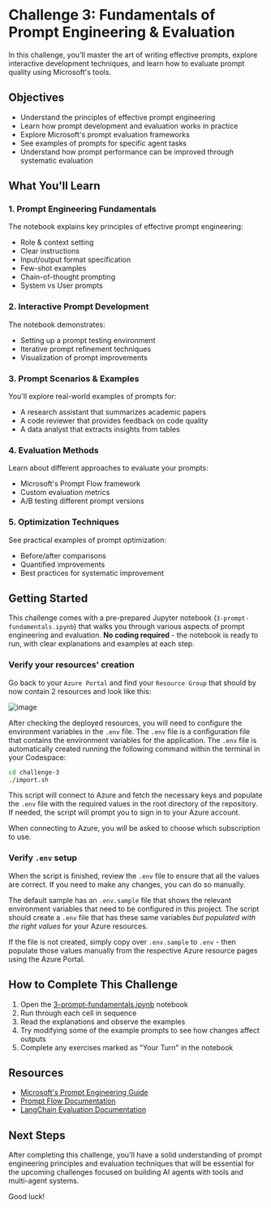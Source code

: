 # Challenge 3: Fundamentals of Prompt Engineering & Evaluation

In this challenge, you'll master the art of writing effective prompts, explore interactive development techniques, and learn how to evaluate prompt quality using Microsoft's tools.

## Objectives

- Understand the principles of effective prompt engineering
- Learn how prompt development and evaluation works in practice
- Explore Microsoft's prompt evaluation frameworks
- See examples of prompts for specific agent tasks
- Understand how prompt performance can be improved through systematic evaluation

## What You'll Learn

### 1. Prompt Engineering Fundamentals
The notebook explains key principles of effective prompt engineering:
- Role & context setting
- Clear instructions
- Input/output format specification
- Few-shot examples
- Chain-of-thought prompting
- System vs User prompts

### 2. Interactive Prompt Development
The notebook demonstrates:
- Setting up a prompt testing environment
- Iterative prompt refinement techniques
- Visualization of prompt improvements

### 3. Prompt Scenarios & Examples
You'll explore real-world examples of prompts for:
- A research assistant that summarizes academic papers
- A code reviewer that provides feedback on code quality
- A data analyst that extracts insights from tables

### 4. Evaluation Methods
Learn about different approaches to evaluate your prompts:
- Microsoft's Prompt Flow framework
- Custom evaluation metrics
- A/B testing different prompt versions

### 5. Optimization Techniques
See practical examples of prompt optimization:
- Before/after comparisons
- Quantified improvements
- Best practices for systematic improvement

## Getting Started

This challenge comes with a pre-prepared Jupyter notebook (`3-prompt-fundamentals.ipynb`) that walks you through various aspects of prompt engineering and evaluation. **No coding required** - the notebook is ready to run, with clear explanations and examples at each step.

### Verify your resources' creation

Go back to your `Azure Portal` and find your `Resource Group` that should by now contain 2 resources and look like this:

![image](https://github.com/user-attachments/assets/e04298dd-a601-47a2-8fda-bd0cac19f313)

After checking the deployed resources, you will need to configure the environment variables in the `.env` file. The `.env` file is a configuration file that contains the environment variables for the application. The `.env` file is automatically created running the following command within the terminal in your Codespace:

```bash
cd challenge-3
./import.sh
```

This script will connect to Azure and fetch the necessary keys and populate the `.env` file with the required values in the root directory of the repository. If needed, the script will prompt you to sign in to your Azure account.

When connecting to Azure, you will be asked to choose which subscription to use.

### Verify `.env` setup

When the script is finished, review the `.env` file to ensure that all the values are correct. If you need to make any changes, you can do so manually.

The default sample has an `.env.sample` file that shows the relevant environment variables that need to be configured in this project. The script should create a `.env` file that has these same variables _but populated with the right values_ for your Azure resources.

If the file is not created, simply copy over `.env.sample` to `.env` - then populate those values manually from the respective Azure resource pages using the Azure Portal.

## How to Complete This Challenge

1. Open the [3-prompt-fundamentals.ipynb](3-prompt-fundamentals.ipynb) notebook
2. Run through each cell in sequence
3. Read the explanations and observe the examples
4. Try modifying some of the example prompts to see how changes affect outputs
5. Complete any exercises marked as "Your Turn" in the notebook

## Resources

- [Microsoft's Prompt Engineering Guide](https://learn.microsoft.com/en-us/azure/ai-services/openai/concepts/prompt-engineering)
- [Prompt Flow Documentation](https://microsoft.github.io/promptflow/)
- [LangChain Evaluation Documentation](https://python.langchain.com/docs/guides/evaluation/)

## Next Steps

After completing this challenge, you'll have a solid understanding of prompt engineering principles and evaluation techniques that will be essential for the upcoming challenges focused on building AI agents with tools and multi-agent systems.

Good luck!

